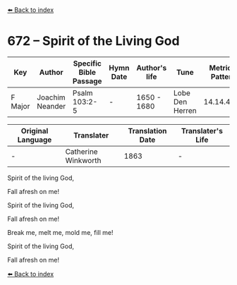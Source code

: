 [⬅️ Back to index](../README.md)

# 672 – Spirit of the Living God

Key | Author   | Specific Bible Passage     |Hymn Date |Author's life |Tune |Metrical Pattern   |Composer/Source                                                                                        
-- | --------- | ---------------------------|----------|--------------|-----|-------------------|-------------   
F Major  | Joachim Neander      | Psalm 103:2-5 | -  | 1650 - 1680 | Lobe Den Herren | 14.14.4.7.8 | Chorale Book for England, 1863 

Original Language | Translater | Translation Date   | Translater's Life     
----------------- | --------- | --------------------|-------------   
\-  | Catherine Winkworth      | 1863 | -  | 1827 - 1878 

Spirit of the living God,

Fall afresh on me!

Spirit of the living God,

Fall afresh on me!

Break me, melt me, mold me, fill me!

Spirit of the living God,

Fall afresh on me!

[⬅️ Back to index](../README.md)
